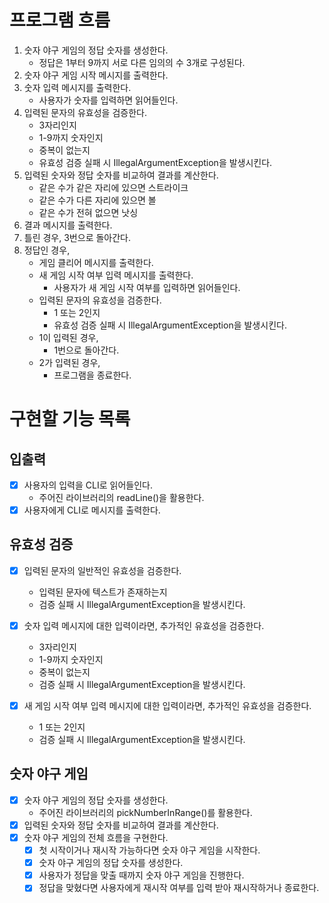 # 프로그램 흐름

1. 숫자 야구 게임의 정답 숫자를 생성한다.
    - 정답은 1부터 9까지 서로 다른 임의의 수 3개로 구성된다.
2. 숫자 야구 게임 시작 메시지를 출력한다.
3. 숫자 입력 메시지를 출력한다.
    - 사용자가 숫자를 입력하면 읽어들인다.
4. 입력된 문자의 유효성을 검증한다.
    - 3자리인지
    - 1-9까지 숫자인지
    - 중복이 없는지
    - 유효성 검증 실패 시 IllegalArgumentException을 발생시킨다.
5. 입력된 숫자와 정답 숫자를 비교하여 결과를 계산한다.
    - 같은 수가 같은 자리에 있으면 스트라이크
    - 같은 수가 다른 자리에 있으면 볼
    - 같은 수가 전혀 없으면 낫싱
6. 결과 메시지를 출력한다.
7. 틀린 경우, 3번으로 돌아간다.
8. 정답인 경우,
    - 게임 클리어 메시지를 출력한다.
    - 새 게임 시작 여부 입력 메시지를 출력한다.
        - 사용자가 새 게임 시작 여부를 입력하면 읽어들인다.
    - 입력된 문자의 유효성을 검증한다.
        - 1 또는 2인지
        - 유효성 검증 실패 시 IllegalArgumentException을 발생시킨다.
    - 1이 입력된 경우,
        - 1번으로 돌아간다.
    - 2가 입력된 경우,
        - 프로그램을 종료한다.

# 구현할 기능 목록

## 입출력

- [X] 사용자의 입력을 CLI로 읽어들인다.
    - 주어진 라이브러리의 readLine()을 활용한다.
- [X] 사용자에게 CLI로 메시지를 출력한다.

## 유효성 검증

- [X] 입력된 문자의 일반적인 유효성을 검증한다.
    - 입력된 문자에 텍스트가 존재하는지
    - 검증 실패 시 IllegalArgumentException을 발생시킨다.

- [X] 숫자 입력 메시지에 대한 입력이라면, 추가적인 유효성을 검증한다.
    - 3자리인지
    - 1-9까지 숫자인지
    - 중복이 없는지
    - 검증 실패 시 IllegalArgumentException을 발생시킨다.

- [X] 새 게임 시작 여부 입력 메시지에 대한 입력이라면, 추가적인 유효성을 검증한다.
    - 1 또는 2인지
    - 검증 실패 시 IllegalArgumentException을 발생시킨다.

## 숫자 야구 게임

- [X] 숫자 야구 게임의 정답 숫자를 생성한다.
    - 주어진 라이브러리의 pickNumberInRange()를 활용한다.
- [X] 입력된 숫자와 정답 숫자를 비교하여 결과를 계산한다.
- [X] 숫자 야구 게임의 전체 흐름을 구현한다.
    - [X] 첫 시작이거나 재시작 가능하다면 숫자 야구 게임을 시작한다.
    - [X] 숫자 야구 게임의 정답 숫자를 생성한다.
  - [X] 사용자가 정답을 맞출 때까지 숫자 야구 게임을 진행한다.
  - [X] 정답을 맞혔다면 사용자에게 재시작 여부를 입력 받아 재시작하거나 종료한다.